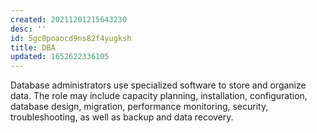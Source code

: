 ```yaml
---
created: 20211201215643230
desc: ''
id: 5gc0poaocd9ns82f4yugksh
title: DBA
updated: 1652622336105
---
```

   
Database administrators use specialized software to store and organize data. The role may include capacity planning, installation, configuration, database design, migration, performance monitoring, security, troubleshooting, as well as backup and data recovery.